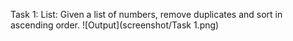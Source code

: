 Task 1: List: Given a list of numbers, remove duplicates and sort in ascending order.
![Output](screenshot/Task 1.png)
